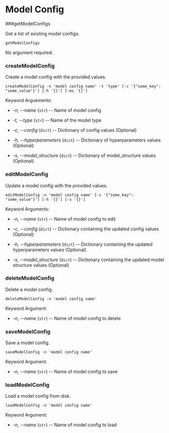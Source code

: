 # Model Config

###getModelConfigs

Get a list of existing model configs.

```
getModelConfigs
```

No argument required.

### createModelConfig

Create a model config with the provided values.

```
createModelConfig -n 'model config name' -t 'type' [-c '{"some_key": "some_value"}'] [-h '{}'] [-ms '{}']
```

Keyword Arguements:

* *-n, --name* (`str`) -- Name of model config

* *-t, --type* (`str`) -- Name of the model type

* *-c, --config* (`dict`) -- Dictionary of config values (Optional)

* *-h, --hyperparameters* (`dict`) -- Dictionary of hyperparameters values (Optional)

* *-s, --model_structure* (`dict`) -- Dictionary of model_structure values (Optional)

### editModelConfig

Update a model config with the provided values.

```
editModelConfig -n 'model config name' [-c '{"some_key": "some_value"}'] [-h '{}'] [-s '{}']
```

Keyword Arguments:

* *-n, --name* (`str`) -- Name of model config to edit

* *-c, --config* (`dict`) -- Dictionary containing the updated config values (Optional)

* *-h, --hyperparameters* (`dict`) -- Dictionary containing the updated hyperparameters values (Optional)

* *-s, --model_structure* (`dict`) -- Dictionary containing the updated model structure values (Optional)

### deleteModelConfig

Delete a model config.

```
deleteModelConfig -n 'model config name'
```

Keyword Argument:

* *-n, --name* (`str`) -- Name of model config to delete

### saveModelConfig

Save a model config.

```
saveModelConfig -n 'model config name'
```

Keyword Argument:

* *-n, --name* (`str`) -- Name of model config to save

### loadModelConfig

Load a model config from disk.

```
loadModelConfig -n 'model config name'
```

Keyword Argument:

* *-n, --name* (`str`) -- Name of model config to load